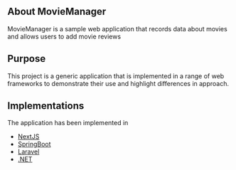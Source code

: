 ## About MovieManager

MovieManager is a sample web application that records data about movies and allows users to add movie reviews

## Purpose

This project is a generic application that is implemented in a range of web frameworks to demonstrate their use and highlight differences in approach.


## Implementations

The application has been implemented in

- [NextJS](https://github.com/termon/nextjs-moviemanager)
- [SpringBoot](https://github.com/termon/springboot-moviemanager)
- [Laravel](https://github.com/termon/laravel-moviemanager)
- [.NET](https://github.com/termon/dotnet-moviemanager)
